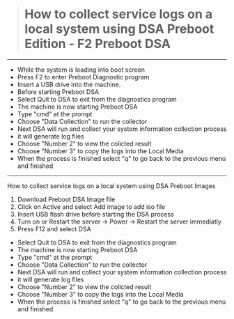 > # How to collect service logs on a local system using DSA Preboot Edition - F2 Preboot DSA

---

- While the system is loading into boot screen
- Press F2 to enter Preboot Diagnostic program
- Insert a USB drive into the machine.
- Before starting Preboot DSA
- Select Quit to DSA to exit from the diagnostics program
- The machine is now starting Preboot DSA
- Type "cmd" at the prompt
- Choose "Data Collection" to run the collector
- Next DSA will run and collect your system information collection process
- it will generate log files
- Choose "Number 2" to view the collcted result
- Choose "Number 3" to copy the logs into the Local Media
- When the process is finished select "q" to go back to the previous menu and finished

---

How to collect service logs on a local system using DSA Preboot Images

1. Download Preboot DSA Image file
2. Click on Active and select Add image to add iso file
3. Insert USB flash drive before starting the DSA process
4. Turn on or Restart the server -> Power -> Restart the server immediatly
5. Press F12 and select DSA

- Select Quit to DSA to exit from the diagnostics program
- The machine is now starting Preboot DSA
- Type "cmd" at the prompt
- Choose "Data Collection" to run the collector
- Next DSA will run and collect your system information collection process
- it will generate log files
- Choose "Number 2" to view the collcted result
- Choose "Number 3" to copy the logs into the Local Media
- When the process is finished select "q" to go back to the previous menu and finished
